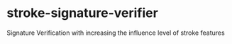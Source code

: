 # stroke-signature-verifier
Signature Verification with increasing the influence level of stroke features
